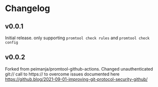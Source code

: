 # Changelog

## v0.0.1
Initial release. only supporting `promtool check rules` and `promtool check config`

## v0.0.2
Forked from peimanja/promtool-github-actions. Changed unauthenticated git:// call to https:// to overcome issues documented here https://github.blog/2021-09-01-improving-git-protocol-security-github/

